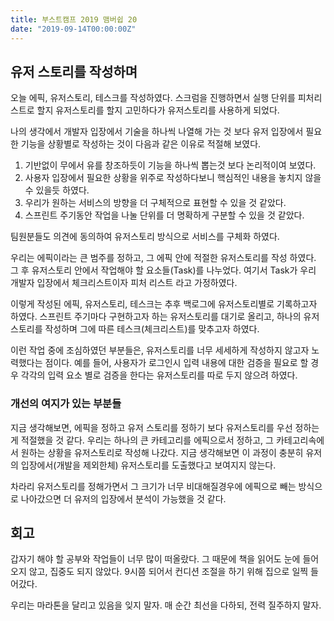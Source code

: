 ```yaml
---
title: 부스트캠프 2019 맴버쉽 20
date: "2019-09-14T00:00:00Z"
---
```


## 유저 스토리를 작성하며

오늘 에픽, 유저스토리, 테스크를 작성하였다. 스크럼을 진행하면서 실행 단위를 피처리스트로 할지 유저스토리를 할지 고민하다가 유저스토리를 사용하게 되었다.

나의 생각에서 개발자 입장에서 기술을 하나씩 나열해 가는 것 보다 유저 입장에서 필요한 기능을 상황별로 작성하는 것이 다음과 같은 이유로 적절해 보였다.

1. 기반없이 무에서 유를 창조하듯이 기능을 하나씩 뽑는것 보다 논리적이여 보였다.
2. 사용자 입장에서 필요한 상황을 위주로 작성하다보니 핵심적인 내용을 놓치지 않을 수 있을듯 하였다.
3. 우리가 원하는 서비스의 방향을 더 구체적으로 표현할 수 있을 것 같았다.
4. 스프린트 주기동안 작업을 나눌 단위를 더 명확하게 구분할 수 있을 것 같았다.

팀원분들도 의견에 동의하여 유저스토리 방식으로 서비스를 구체화 하였다.

우리는 에픽이라는 큰 범주를 정하고, 그 에픽 안에 적절한 유저스토리를 작성 하였다. 그 후 유저스토리 안에서 작업해야 할 요소들(Task)를 나누었다. 여기서 Task가 우리 개발자 입장에서 체크리스트이자 피처 리스트 라고 가정하였다.

이렇게 작성된 에픽, 유저스토리, 테스크는 추후 백로그에 유저스토리별로 기록하고자 하였다. 스프린트 주기마다 구현하고자 하는 유저스토리를 대기로 올리고, 하나의 유저스토리를 작성하며 그에 따른 테스크(체크리스트)를 맞추고자 하였다.

이런 작업 중에 조심하였던 부분들은, 유저스토리를 너무 세세하게 작성하지 않고자 노력했다는 점이다. 예를 들어, 사용자가 로그인시 입력 내용에 대한 검증을 필요로 할 경우 각각의 입력 요소 별로 검증을 한다는 유저스토리를 따로 두지 않으려 하였다.

### 개선의 여지가 있는 부분들

지금 생각해보면, 에픽을 정하고 유저 스토리를 정하기 보다 유저스토리를 우선 정하는게 적절했을 것 같다.
우리는 하나의 큰 카테고리를 에픽으로서 정하고, 그 카테고리속에서 원하는 상황을 유저스토리로 작성해 나갔다. 지금 생각해보면 이 과정이 충분히 유저의 입장에서(개발을 제외한체) 유저스토리를 도출했다고 보여지지 않는다.

차라리 유저스토리를 정해가면서 그 크기가 너무 비대해질경우에 에픽으로 빼는 방식으로 나아갔으면 더 유저의 입장에서 분석이 가능했을 것 같다.

## 회고

갑자기 해야 할 공부와 작업들이 너무 많이 떠올랐다. 그 때문에 책을 읽어도 눈에 들어오지 않고, 집중도 되지 않았다. 9시쯤 되어서 컨디션 조절을 하기 위해 집으로 일찍 들어갔다.

우리는 마라톤을 달리고 있음을 잊지 말자. 매 순간 최선을 다하되, 전력 질주하지 말자.
